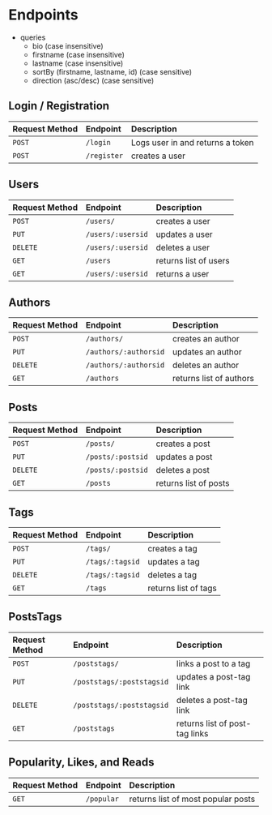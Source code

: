 
# Endpoints

- queries
  - bio (case insensitive)
  - firstname (case insensitive)
  - lastname (case insensitive)
  - sortBy (firstname, lastname, id) (case sensitive)
  - direction (asc/desc) (case sensitive)

## Login / Registration

| Request Method | Endpoint         | Description                          |
| :------------- | :--------------- | :----------------------------------- |
| `POST`         | `/login`         | Logs user in and returns a token     |
| `POST`         | `/register`      | creates a user                       |

## Users

| Request Method | Endpoint                   | Description                          |
| :------------- | :------------------------- | :----------------------------------- |
| `POST`         | `/users/`                  | creates a user                       |
| `PUT`          | `/users/:usersid`          | updates a user                       |
| `DELETE`       | `/users/:usersid`          | deletes a user                       |
| `GET`          | `/users`                   | returns list of users                |
| `GET`          | `/users/:usersid`          | returns a user                       |

## Authors

| Request Method | Endpoint                   | Description                          |
| :------------- | :------------------------- | :----------------------------------- |
| `POST`         | `/authors/`                | creates an author                    |
| `PUT`          | `/authors/:authorsid`      | updates an author                    |
| `DELETE`       | `/authors/:authorsid`      | deletes an author                    |
| `GET`          | `/authors`                 | returns list of authors              |

## Posts

| Request Method | Endpoint                   | Description                          |
| :------------- | :------------------------- | :----------------------------------- |
| `POST`         | `/posts/`                  | creates a post                       |
| `PUT`          | `/posts/:postsid`          | updates a post                       |
| `DELETE`       | `/posts/:postsid`          | deletes a post                       |
| `GET`          | `/posts`                   | returns list of posts                |

## Tags

| Request Method | Endpoint                   | Description                          |
| :------------- | :------------------------- | :----------------------------------- |
| `POST`         | `/tags/`                   | creates a tag                        |
| `PUT`          | `/tags/:tagsid`            | updates a tag                        |
| `DELETE`       | `/tags/:tagsid`            | deletes a tag                        |
| `GET`          | `/tags`                    | returns list of tags                 |

## PostsTags

| Request Method | Endpoint                   | Description                          |
| :------------- | :------------------------- | :----------------------------------- |
| `POST`         | `/poststags/`              | links a post to a tag                |
| `PUT`          | `/poststags/:poststagsid`  | updates a post-tag link              |
| `DELETE`       | `/poststags/:poststagsid`  | deletes a post-tag link              |
| `GET`          | `/poststags`               | returns list of post-tag links       |

## Popularity, Likes, and Reads

| Request Method | Endpoint                   | Description                          |
| :------------- | :------------------------- | :----------------------------------- |
| `GET`          | `/popular`                 | returns list of most popular posts   |
